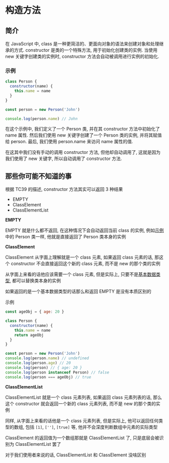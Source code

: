 # 构造方法

## 简介

在 JavaScript 中, class 是一种更简洁的、更面向对象的语法来创建对象和处理继承的方式. constructor 是类的一个特殊方法, 用于初始化创建类的实例. 当使用 new 关键字创建类的实例时, constructor 方法会自动被调用进行实例的初始化.

### 示例

```js
class Person {
  constructor(name) {
    this.name = name
  }
}

const person = new Person('John')

console.log(person.name) // John
```

在这个示例中, 我们定义了一个 Person 类, 并在其 constructor 方法中初始化了 name 属性. 然后我们使用 new 关键字创建了一个 Person 类的实例, 并将其赋值给 person. 最后, 我们使用 person.name 来访问 name 属性的值.

在这其中我们没有手动的调用 constructor 方法, 但他却自动调用了, 这就是因为我们使用了 new 关键字, 所以自动调用了 constructor 方法.

## 那些你可能不知道的事

根据 TC39 的描述, constructor 方法其实可以返回 3 种结果

- EMPTY
- ClassElement
- ClassElementList

**EMPTY**

EMPTY 就是什么都不返回, 在这种情况下会自动返回当前 class 的实例, 例如[示例](#示例)中的 Person 类一样, 他就是直接返回了 Person 类本身的实例

**ClassElement**

ClassElement 从字面上理解就是一个 class 元素, 如果返回 class 元素的话, 那这个 constructor 不会直接返回这个新的 class 元素, 而不是 new 的那个类的实例

从字面上来看的话他应该需要一个 class 元素, 但是实际上, 只要不是[基本数据类型](./dataType.md#基本数据类型), 都可以替换类本身的实例

如果返回的是一个基本数据类型的话那么和返回 EMPTY 是没有本质区别的

示例

```js
const ageObj = { age: 20 }

class Person {
  constructor(name) {
    this.name = name
    return ageObj
  }
}

const person = new Person('John')
console.log(person.name) // undefined
console.log(person.age) // 20
console.log(person) // { age: 20 }
console.log(person instanceof Person) // false
console.log(person === ageObj) // true
```

**ClassElementList**

ClassElementList 就是一个 class 元素列表, 如果返回 class 元素列表的话, 那么这个 constructor 就会返回一个新的 class 元素列表, 而不是 new 的那个类的实例

同样, 从字面上来看的话他是一个 class 元素列表, 但是实际上, 他可以返回任何类型的数组, 包括 `[1]`, `['']`, `[true]` 等, 他并不会深度判断数组中元素的实际类型

ClassElement 的返回值为一个数组那就是 ClassElementList 了, 只是底层会被识别为 ClassElementList 罢了

对于我们使用者来说的话, ClassElementList 和 ClassElement 没啥区别
